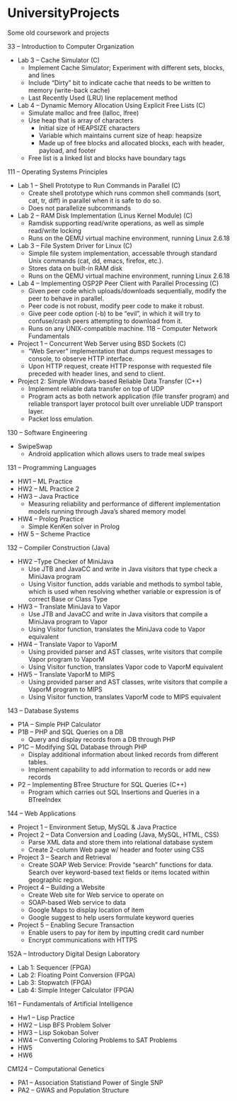 # UniversityProjects
Some old coursework and projects

33 – Introduction to Computer Organization
- Lab 3 – Cache Simulator (C)
  	- Implement Cache Simulator; Experiment with different sets, blocks, and lines
  	- Include “Dirty” bit to indicate cache that needs to be written to memory (write-back cache)
	- Last Recently Used (LRU) line replacement method
- Lab 4 – Dynamic Memory Allocation Using Explicit Free Lists (C)
	- Simulate malloc and free (lalloc, lfree)
	- Use heap that is array of characters
		- Initial size of HEAPSIZE characters
		- Variable which maintains current size of heap: heapsize
		- Made up of free blocks and allocated blocks, each with header, payload, and footer
	- Free list is a linked list and blocks have boundary tags

111 – Operating Systems Principles
- Lab 1 – Shell Prototype to Run Commands in Parallel (C)
	- Create shell prototype which runs common shell commands (sort, cat, tr, diff) in parallel when it is safe to do so.
	- Does not parallelize subcommands
- Lab 2 – RAM Disk Implementation (Linus Kernel Module) (C)
	- Ramdisk supporting read/write operations, as well as simple read/write locking
	- Runs on the QEMU virtual machine environment, running Linux 2.6.18
- Lab 3 – File System Driver for Linux (C)
	- Simple file system implementation, accessable through standard Unix commands (cat, dd, emacs, firefox, etc.).
	- Stores data on built-in RAM disk
	- Runs on the QEMU virtual machine environment, running Linux 2.6.18
- Lab 4 – Implementing OSP2P Peer Client with Parallel Processing (C)
	- Given peer code which uploads/downloads sequentially, modify the peer to behave in parallel.
	- Peer code is not robust, modify peer code to make it robust.
	- Give peer code option (-b) to be “evil”, in which it will try to confuse/crash peers attempting to download from it.
	- Runs on any UNIX-compatible machine.
118 – Computer Network Fundamentals
- Project 1 – Concurrent Web Server using BSD Sockets (C)
	- “Web Server” implementation that dumps request messages to console, to observe HTTP interface.
	- Upon HTTP request, create HTTP response with requested file preceded with header lines, and send to client.
- Project 2: Simple Windows-based Reliable Data Transfer (C++)
	- Implement reliable data transfer on top of UDP
	- Program acts as both network application (file transfer program) and reliable transport layer protocol built over unreliable UDP transport layer.
	- Packet loss emulation.

130 – Software Engineering
- SwipeSwap
	- Android application which allows users to trade meal swipes

131 – Programming Languages
- HW1 – ML Practice
- HW2 – ML Practice 2
- HW3 – Java Practice
	- Measuring reliability and performance of different implementation models running through Java’s shared memory model
- HW4 – Prolog Practice
	- Simple KenKen solver in Prolog
- HW 5 – Scheme Practice

132 – Compiler Construction (Java)
- HW2 –Type Checker of MiniJava
	- Use JTB and JavaCC and write in Java visitors that type check a MiniJava program
	- Using Visitor function, adds variable and methods to symbol table, which is used when resolving whether variable or expression is of correct Base or Class Type
- HW3 – Translate MiniJava to Vapor
	- Use JTB and JavaCC and write in Java visitors that compile a MiniJava program to Vapor
	- Using Visitor function, translates the MiniJava code to Vapor equivalent
- HW4 – Translate Vapor to VaporM
	- Using provided parser and AST classes, write visitors that compile Vapor program to VaporM
	- Using Visitor function, translates Vapor code to VaporM equivalent
- HW5 – Translate VaporM to MIPS
	- Using provided parser and AST classes, write visitors that compile a VaporM program to MIPS
	- Using Visitor function, translates VaporM code to MIPS equivalent

143 – Database Systems
- P1A – Simple PHP Calculator
- P1B – PHP and SQL Queries on a DB
	- Query and display records from a DB through PHP
- P1C – Modifying SQL Database through PHP
	- Display additional information about linked records from different tables.
	- Implement capability to add information to records or add new records
- P2 – Implementing BTree Structure for SQL Queries (C++)
	- Program which carries out SQL Insertions and Queries in a BTreeIndex

144 – Web Applications
- Project 1 – Environment Setup, MySQL & Java Practice
- Project 2 – Data Conversion and Loading (Java, MySQL, HTML, CSS)
	- Parse XML data and store them into relational database system
	- Create 2-column Web page w/ header and footer using CSS
- Project 3 – Search and Retrieval
	- Create SOAP Web Service: Provide “search” functions for data. Search over keyword-based text fields or items located within geographic region.
- Project 4 – Building a Website
	- Create Web site for Web service to operate on
	- SOAP-based Web service to data
	- Google Maps to display location of item
	- Google suggest to help users formulate keyword queries
- Project 5 – Enabling Secure Transaction
	- Enable users to pay for item by inputting credit card number
	- Encrypt communications with HTTPS

152A – Introductory Digital Design Laboratory
- Lab 1: Sequencer (FPGA)
- Lab 2: Floating Point Conversion (FPGA)
- Lab 3: Stopwatch (FPGA)
- Lab 4: Simple Integer Calculator (FPGA)

161 – Fundamentals of Artificial Intelligence
- Hw1 – Lisp  Practice
- HW2 – Lisp BFS Problem Solver
- HW3 – Lisp Sokoban Solver
- HW4 – Converting Coloring Problems to SAT Problems
- HW5
- HW6

CM124 – Computational Genetics
- PA1 – Association Statistiand Power of Single SNP
- PA2 – GWAS and Population Structure